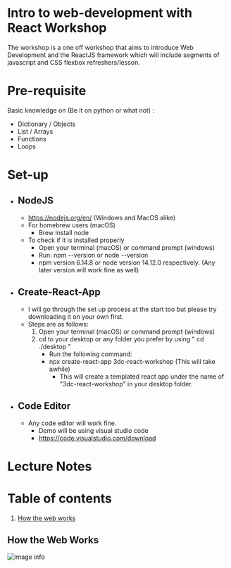 # Intro to web-development with React Workshop
The workshop is a one off workshop that aims to introduce Web Development and the ReactJS framework which will include segments of javascript and CSS flexbox refreshers/lesson.

# Pre-requisite
Basic knowledge on (Be it on python or what not) :
- Dictionary / Objects
- List / Arrays
- Functions
- Loops

# Set-up
- ## NodeJS 
  - https://nodejs.org/en/  (Windows and MacOS alike)
  - For homebrew users (macOS)
    - Brew install node
  - To check if it is installed properly
    - Open your terminal (macOS) or command prompt (windows)
    - Run: npm --version or node --version
    - npm version 6.14.8 or node version 14.12.0 respectively. (Any later version will work fine as well)
- ## Create-React-App
  - I will go through the set up process at the start too but please try downloading it on your own first.
  - Steps are as follows:
    1. Open your terminal (macOS) or command prompt (windows)
    2. cd to your desktop or any folder you prefer by using " cd ./desktop "
       - Run the following command:
        - npx create-react-app 3dc-react-workshop    (This will take awhile)
          - This will create a templated react app under the name of "3dc-react-workshop" in your desktop folder.
- ## Code Editor
  - Any code editor will work fine.
    - Demo will be using visual studio code
    - https://code.visualstudio.com/download

# Lecture Notes
# Table of contents
1. [How the web works](#how-web-works)


<a name="how-web-works"></a>
## How the Web Works
![image info](./readmeAssets/howWebWork.png)